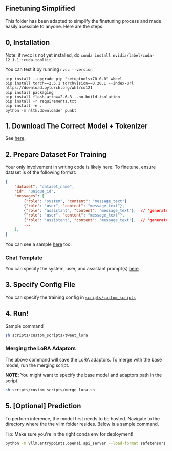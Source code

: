 ## Finetuning Simplified

This folder has been adapted to simplify the finetuning process and made easily acessible to anyone. Here are the steps:


## 0, Installation
Note: if nvcc is not yet installed, do `conda install nvidia/label/cuda-12.1.1::cuda-toolkit`

You can test it by running `nvcc --version`

```
pip install --upgrade pip "setuptools<70.0.0" wheel 
pip install torch==2.5.1 torchvision==0.20.1 --index-url https://download.pytorch.org/whl/cu121
pip install packaging
pip install flash-attn==2.6.3 --no-build-isolation
pip install -r requirements.txt
pip install -e .
python -m nltk.downloader punkt
```

## 1. Download The Correct Model + Tokenizer
See [here](../download/README.md).

## 2. Prepare Dataset For Training
Your only involvement in writing code is likely here. To finetune, ensure dataset is of the following format:

```json
{
    "dataset": "dataset_name",
    "id": "unique_id",
    "messages": [
        {"role": "system", "content": "message_text"}
        {"role": "user", "content": "message_text"},
        {"role": "assistant", "content": "message_text"},  // 'generated response'
        {"role": "user", "content": "message_text"},
        {"role": "assistant", "content": "message_text"},  // 'generated response'
        ...
    ],
}
```

You can see a sample [here](./datasets/formatted_datasets/prepared_tweet.jsonl) too.

### Chat Template
You can specify the system, user, and assistant prompt(s) [here](./dataset_preparation/prompt_templates/).


## 3. Specify Config File
You can specify the training config in [`scripts/custom_scripts`](./scripts/custom_scripts/)

## 4. Run!
Sample command
```bash
sh scripts/custom_scripts/tweet_lora
```

### Merging the LoRA Adaptors
The above command will save the LoRA adaptors. To merge with the base model, run the merging script.

**NOTE**: You might want to specify the base model and adaptors path in the script.

```bash
sh scripts/custom_scripts/merge_lora.sh
```

## 5. [Optional] Prediction
To perform inference, the model first needs to be hosted. Navigate to the directory where the the vllm folder resides. Below is a sample command.

Tip: Make sure you're in the right conda env for deployment!

```bash
python -m vllm.entrypoints.openai.api_server --load-format safetensors --dtype bfloat16 --max-model-len 2048 --tensor-parallel-size 1 --model custom_model_path
```
